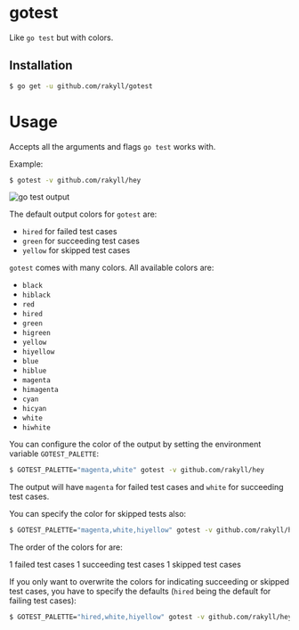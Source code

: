 # gotest

Like `go test` but with colors.

## Installation

```bash
$ go get -u github.com/rakyll/gotest
```

# Usage

Accepts all the arguments and flags `go test` works with.

Example:

```bash
$ gotest -v github.com/rakyll/hey
```

![go test output](https://i.imgur.com/udjWuZx.gif)

The default output colors for `gotest` are:

- `hired` for failed test cases
- `green` for succeeding test cases
- `yellow` for skipped test cases

`gotest` comes with many colors. All available colors are:

- `black`
- `hiblack`
- `red`
- `hired`
- `green`
- `higreen`
- `yellow`
- `hiyellow`
- `blue`
- `hiblue`
- `magenta`
- `himagenta`
- `cyan`
- `hicyan`
- `white`
- `hiwhite`

You can configure the color of the output by setting the environment variable `GOTEST_PALETTE`:

```bash
$ GOTEST_PALETTE="magenta,white" gotest -v github.com/rakyll/hey
```

The output will have `magenta` for failed test cases and `white` for succeeding test cases.

You can specify the color for skipped tests also:

```bash
$ GOTEST_PALETTE="magenta,white,hiyellow" gotest -v github.com/rakyll/hey
```

The order of the colors for are:

1 failed test cases
1 succeeding test cases
1 skipped test cases

If you only want to overwrite the colors for indicating succeeding or skipped test cases, you have to specify the defaults (`hired` being the default for failing test cases):

```bash
$ GOTEST_PALETTE="hired,white,hiyellow" gotest -v github.com/rakyll/hey
```
